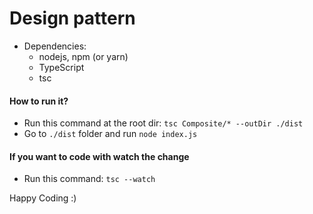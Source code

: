 # Design pattern
- Dependencies:
  - nodejs, npm (or yarn)
  - TypeScript
  - tsc
#### How to run it?
- Run this command at the root dir: `tsc Composite/* --outDir ./dist`
- Go to `./dist` folder and run `node index.js`

#### If you want to code with watch the change
- Run this command: `tsc --watch`

Happy Coding :)


